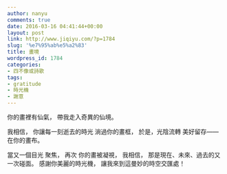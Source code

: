 ```yaml
---
author: nanyu
comments: true
date: 2016-03-16 04:41:44+00:00
layout: post
link: http://www.jiqiyu.com/?p=1784
slug: '%e7%95%ab%e5%a2%83'
title: 畫境
wordpress_id: 1784
categories:
- 四不像或詩歌
tags:
- gratitude
- 時光機
- 謝意
---
```


你的畫裡有仙氣，
帶我走入奇異的仙境。

我相信，
你讓每一刻逝去的時光
淌過你的畫框，
於是，光陰流轉
美好留存——
在你的畫布。

當又一個目光
聚焦，
再次
你的畫被凝視，
我相信，
那是現在、未來、過去的又一次碰面。
感謝你美麗的時光機，
讓我來到這曼妙的時空交匯處！
